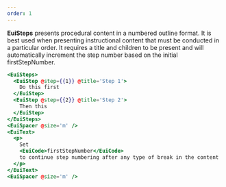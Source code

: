 ```yaml
---
order: 1
---
```


<EuiText>
<p><strong>EuiSteps</strong> presents procedural content in a numbered outline format. It is best used when presenting instructional content that must be conducted in a particular order. It requires a <EuiCode>title</EuiCode> and <EuiCode>children</EuiCode> to be present and will automatically increment the step number based on the initial <EuiCode>firstStepNumber</EuiCode>.</p>
</EuiText>

```hbs template
<EuiSteps>
  <EuiStep @step={{1}} @title='Step 1'>
    Do this first
  </EuiStep>
  <EuiStep @step={{2}} @title='Step 2'>
    Then this
  </EuiStep>
</EuiSteps>
<EuiSpacer @size='m' />
<EuiText>
  <p>
    Set
    <EuiCode>firstStepNumber</EuiCode>
    to continue step numbering after any type of break in the content
  </p>
</EuiText>
<EuiSpacer @size='m' />
```
